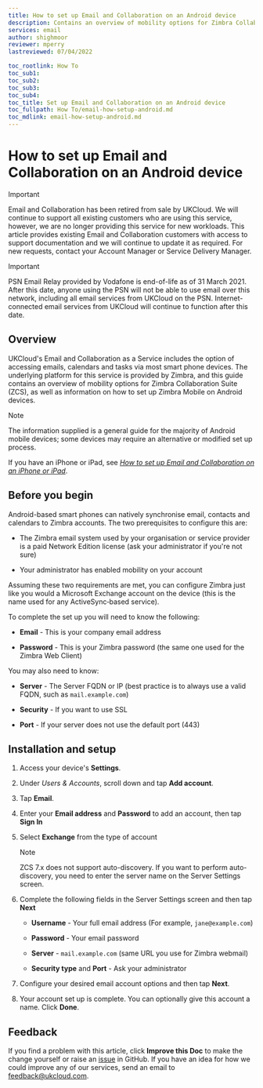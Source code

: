 ```yaml
---
title: How to set up Email and Collaboration on an Android device
description: Contains an overview of mobility options for Zimbra Collaboration Suite (ZCS), as well as information on how to set up Zimbra Mobile on Android devices
services: email
author: shighmoor
reviewer: mperry
lastreviewed: 07/04/2022

toc_rootlink: How To
toc_sub1:
toc_sub2:
toc_sub3:
toc_sub4:
toc_title: Set up Email and Collaboration on an Android device
toc_fullpath: How To/email-how-setup-android.md
toc_mdlink: email-how-setup-android.md
---
```


# How to set up Email and Collaboration on an Android device

> [!IMPORTANT]
> Email and Collaboration has been retired from sale by UKCloud. We will continue to support all existing customers who are using this service, however, we are no longer providing this service for new workloads. This article provides existing Email and Collaboration customers with access to support documentation and we will continue to update it as required. For new requests, contact your Account Manager or Service Delivery Manager.

> [!IMPORTANT]
> PSN Email Relay provided by Vodafone is end-of-life as of 31 March 2021. After this date, anyone using the PSN will not be able to use email over this network, including all email services from UKCloud on the PSN. Internet-connected email services from UKCloud will continue to function after this date.

## Overview

UKCloud's Email and Collaboration as a Service includes the option of accessing emails, calendars and tasks via most smart phone devices. The underlying platform for this service is provided by Zimbra, and this guide contains an overview of mobility options for Zimbra Collaboration Suite (ZCS), as well as information on how to set up Zimbra Mobile on Android devices.

> [!NOTE]
> The information supplied is a general guide for the majority of Android mobile devices; some devices may require an alternative or modified set up process.

If you have an iPhone or iPad, see [*How to set up Email and Collaboration on an iPhone or iPad*](email-how-setup-iphone.md).

## Before you begin

Android-based smart phones can natively synchronise email, contacts and calendars to Zimbra accounts. The two prerequisites to configure this are:

- The Zimbra email system used by your organisation or service provider is a paid Network Edition license (ask your administrator if you're not sure)

- Your administrator has enabled mobility on your account

Assuming these two requirements are met, you can configure Zimbra just like you would a Microsoft Exchange account on the device (this is the name used for any ActiveSync‑based service).

To complete the set up you will need to know the following:

- **Email** - This is your company email address

- **Password** - This is your Zimbra password (the same one used for the Zimbra Web Client)

You may also need to know:

- **Server** - The Server FQDN or IP (best practice is to always use a valid FQDN, such as `mail.example.com`)

- **Security** - If you want to use SSL

- **Port** - If your server does not use the default port (443)

## Installation and setup

1. Access your device's **Settings**.

2. Under *Users & Accounts*, scroll down and tap **Add account**.

3. Tap **Email**.

4. Enter your **Email address** and **Password** to add an account, then tap **Sign In**

5. Select **Exchange** from the type of account

    > [!NOTE]
    > ZCS 7.x does not support auto-discovery. If you want to perform auto-discovery, you need to enter the server name on the Server Settings screen.

6. Complete the following fields in the Server Settings screen and then tap **Next**

    - **Username** - Your full email address (For example, `jane@example.com`)

    - **Password** - Your email password

    - **Server** - `mail.example.com` (same URL you use for Zimbra webmail)

    - **Security type** and **Port** - Ask your administrator

7. Configure your desired email account options and then tap **Next**.

8. Your account set up is complete. You can optionally give this account a name. Click **Done**.

## Feedback

If you find a problem with this article, click **Improve this Doc** to make the change yourself or raise an [issue](https://github.com/UKCloud/documentation/issues) in GitHub. If you have an idea for how we could improve any of our services, send an email to <feedback@ukcloud.com>.
